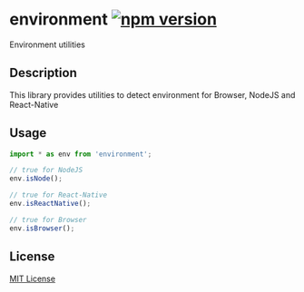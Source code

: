 # environment [![npm version](https://badge.fury.io/js/%40pedrouid%2Fenvironment.svg)](https://badge.fury.io/js/%40pedrouid%2Fenvironment)

Environment utilities

## Description

This library provides utilities to detect environment for Browser, NodeJS and React-Native

## Usage

```typescript
import * as env from 'environment';

// true for NodeJS
env.isNode();

// true for React-Native
env.isReactNative();

// true for Browser
env.isBrowser();
```

## License

[MIT License](LICENSE.md)
